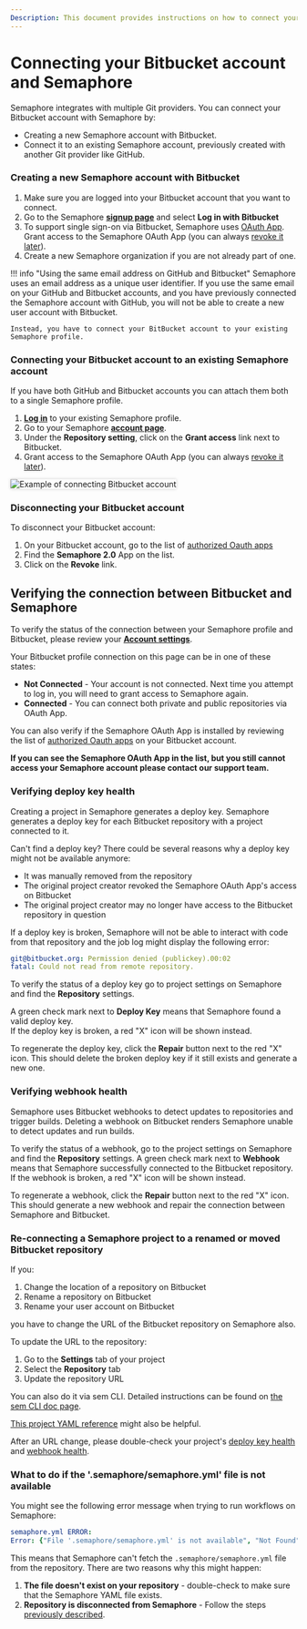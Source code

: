 ```yaml
---
Description: This document provides instructions on how to connect your Bitbucket account to Semaphore.
---
```


# Connecting your Bitbucket account and Semaphore

Semaphore integrates with multiple Git providers. You can connect your Bitbucket account with Semaphore by:

- Creating a new Semaphore account with Bitbucket.
- Connect it to an existing Semaphore account, previously created with another Git provider like GitHub.


### Creating a new Semaphore account with Bitbucket


1. Make sure you are logged into your Bitbucket account that you want to connect.
2. Go to the Semaphore **[signup page](https://id.semaphoreci.com/signup)** and select **Log in with Bitbucket**
3. To support single sign-on via Bitbucket, Semaphore uses [OAuth App](https://support.atlassian.com/bitbucket-cloud/docs/use-oauth-on-bitbucket-cloud/). Grant access to the Semaphore OAuth App (you can always [revoke it later](#disconnecting-your-bitbucket-account)).
4. Create a new Semaphore organization if you are not already part of one. 


!!! info "Using the same email address on GitHub and Bitbucket"
    Semaphore uses an email address as a unique user identifier. If you use the same email on your GitHub and Bitbucket accounts, and you have previously connected the Semaphore account with GitHub, you will not be able to create a new user account with Bitbucket. 

    Instead, you have to connect your BitBucket account to your existing Semaphore profile. 

### Connecting your Bitbucket account to an existing Semaphore account
If you have both GitHub and Bitbucket accounts you can attach them both to a single Semaphore profile. 

1. **[Log in](https://id.semaphoreci.com/login)** to your existing Semaphore profile.  
2. Go to your Semaphore **[account page](https://me.semaphoreci.com/account)**.
3. Under the **Repository setting**, click on the **Grant access** link next to Bitbucket.
4. Grant access to the Semaphore OAuth App (you can always [revoke it later](#disconnecting-your-bitbucket-account)).

<img style="box-shadow: 0px 0px 5px #ccc" src="/account-management/img/bb-connect-acc.png" alt="Example of connecting Bitbucket account">

### Disconnecting your Bitbucket account
To disconnect your Bitbucket account:

1. On your Bitbucket account, go to the list of [authorized Oauth apps](https://bitbucket.org/account/settings/app-authorizations/)
2. Find the **Semaphore 2.0** App on the list. 
3. Click on the **Revoke** link. 

## Verifying the connection between Bitbucket and Semaphore

To verify the status of the connection between your Semaphore profile and Bitbucket, please review your **[Account settings](https://me.semaphoreci.com/account/)**.  

Your Bitbucket profile connection on this page can be in one of these states: 

- **Not Connected** - Your account is not connected. Next time you attempt to log in, you will need to grant access to Semaphore again. 
- **Connected** - You can connect both private and public repositories via OAuth App. 

You can also verify if the Semaphore OAuth App is installed by reviewing the list of [authorized Oauth apps](https://bitbucket.org/account/settings/app-authorizations/) on your Bitbucket account. 

**If you can see the Semaphore OAuth App in the list, but you still cannot access your Semaphore account please contact our support team.**

### Verifying deploy key health
Creating a project in Semaphore generates a deploy key. Semaphore generates a deploy key for each Bitbucket repository with a project connected to it.  

Can't find a deploy key? There could be several reasons why a deploy key might not be available anymore:  

- It was manually removed from the repository
- The original project creator revoked the Semaphore OAuth App's access on Bitbucket
- The original project creator may no longer have access to the Bitbucket repository in question

If a deploy key is broken, Semaphore will not be able to interact with code from that repository and the job log might display the following error:
``` yaml
git@bitbucket.org: Permission denied (publickey).00:02
fatal: Could not read from remote repository.
```
To verify the status of a deploy key go to project settings on Semaphore and find the **Repository** settings.  

A green check mark next to **Deploy Key** means that Semaphore found a valid deploy key.  
If the deploy key is broken, a red "X" icon will be shown instead. 

To regenerate the deploy key, click the **Repair** button next to the red "X" icon. This should delete the broken deploy key if it still exists and generate a new one.  

### Verifying webhook health
Semaphore uses Bitbucket webhooks to detect updates to repositories and trigger builds. Deleting a webhook on Bitbucket renders Semaphore unable to detect updates and run builds.  

To verify the status of a webhook, go to the project settings on Semaphore and find the **Repository** settings. A green check mark next to **Webhook** means that Semaphore successfully connected to the Bitbucket repository. If the webhook is broken, a red "X" icon will be shown instead. 

To regenerate a webhook, click the **Repair** button next to the red "X" icon. This should generate a new webhook and repair the connection between Semaphore and Bitbucket.  

### Re-connecting a Semaphore project to a renamed or moved Bitbucket repository

If you:

1. Change the location of a repository on Bitbucket
2. Rename a repository on Bitbucket
3. Rename your user account on Bitbucket


you have to change the URL of the Bitbucket repository on Semaphore also. 

To update the URL to the repository:
1. Go to the **Settings** tab of your project
2. Select the **Repository** tab
3. Update the repository URL 

You can also do it via sem CLI. Detailed instructions can be found on [the sem CLI doc page](https://docs.semaphoreci.com/reference/sem-command-line-tool/#sem-edit_1).

[This project YAML reference](https://docs.semaphoreci.com/reference/projects-yaml-reference/#examples) 
might also be helpful.

After an URL change, please double-check your project's [deploy key health](#verifying-deploy-key-health) and [webhook health](#verifying-webhook-health).

### What to do if the '.semaphore/semaphore.yml' file is not available

You might see the following error message when trying to run workflows on Semaphore:

``` yaml
semaphore.yml ERROR:
Error: {"File '.semaphore/semaphore.yml' is not available", "Not Found"}
```

This means that Semaphore can't fetch the `.semaphore/semaphore.yml` file from the repository. There are two reasons why this might happen:

1. **The file doesn't exist on your repository** - double-check to make sure that the Semaphore YAML file exists. 
2. **Repository is disconnected from Semaphore** - Follow the steps [previously described](#verifying-the-connection-between-bitbucket-and-semaphore).
